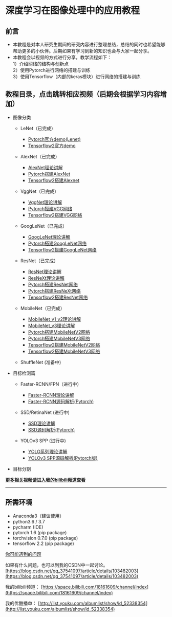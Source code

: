 # 深度学习在图像处理中的应用教程

## 前言
* 本教程是对本人研究生期间的研究内容进行整理总结，总结的同时也希望能够帮助更多的小伙伴。后期如果有学习到新的知识也会与大家一起分享。
* 本教程会以视频的方式进行分享，教学流程如下：  
1）介绍网络的结构与创新点  
2）使用Pytorch进行网络的搭建与训练  
3）使用Tensorflow（内部的keras模块）进行网络的搭建与训练 


## 教程目录，点击跳转相应视频（后期会根据学习内容增加）

* 图像分类
  * LeNet（已完成）
    * [Pytorch官方demo(Lenet)](https://www.bilibili.com/video/BV187411T7Ye)
    * [Tensorflow2官方demo](https://www.bilibili.com/video/BV1n7411T7o6)

  * AlexNet（已完成）
    * [AlexNet理论讲解](https://www.bilibili.com/video/BV1p7411T7Pc)
    * [Pytorch搭建AlexNet](https://www.bilibili.com/video/BV1W7411T7qc)
    * [Tensorflow2搭建Alexnet](https://www.bilibili.com/video/BV1s7411T7vs)
  
  * VggNet（已完成）
    * [VggNet理论讲解](https://www.bilibili.com/video/BV1q7411T7Y6)
    * [Pytorch搭建VGG网络](https://www.bilibili.com/video/BV1i7411T7ZN)
    * [Tensorflow2搭建VGG网络](https://www.bilibili.com/video/BV1q7411T76b)
  
  * GoogLeNet（已完成）
    * [GoogLeNet理论讲解](https://www.bilibili.com/video/BV1z7411T7ie)
    * [Pytorch搭建GoogLeNet网络](https://www.bilibili.com/video/BV1r7411T7M5)
    * [Tensorflow2搭建GoogLeNet网络](https://www.bilibili.com/video/BV1a7411T7Ht)
  
  * ResNet（已完成）
    * [ResNet理论讲解](https://www.bilibili.com/video/BV1T7411T7wa)
    * [ResNeXt理论讲解](https://www.bilibili.com/video/BV1Ap4y1p71v/)
    * [Pytorch搭建ResNet网络](https://www.bilibili.com/video/BV14E411H7Uw)
    * [Pytorch搭建ResNeXt网络](https://www.bilibili.com/video/BV1rX4y1N7tE)
    * [Tensorflow2搭建ResNet网络](https://www.bilibili.com/video/BV1WE41177Ya)
  
  * MobileNet（已完成）
    * [MobileNet_v1_v2理论讲解](https://www.bilibili.com/video/BV1yE411p7L7)
    * [MobileNet_v3理论讲解](https://www.bilibili.com/video/BV1GK4y1p7uE)
    * [Pytorch搭建MobileNetV2网络](https://www.bilibili.com/video/BV1qE411T7qZ)
    * [Pytorch搭建MobileNetV3网络](https://www.bilibili.com/video/BV1zT4y1P7pd)
    * [Tensorflow2搭建MobileNetV2网络](https://www.bilibili.com/video/BV1NE411K7tX)
    * [Tensorflow2搭建MobileNetV3网络](https://www.bilibili.com/video/BV1KA411g7wX)
  
  * ShuffleNet (准备中)

* 目标检测篇
  * Faster-RCNN/FPN（进行中）
    * [Faster-RCNN理论讲解](https://www.bilibili.com/video/BV1af4y1m7iL)
    * [Faster-RCNN源码解析(Pytorch)](https://www.bilibili.com/video/BV1of4y1m7nj)
  
  * SSD/RetinaNet (进行中)
    * [SSD理论讲解](https://www.bilibili.com/video/BV1fT4y1L7Gi)
    * [SSD源码解析(Pytorch)](https://www.bilibili.com/video/BV1vK411H771)
  
  * YOLOv3 SPP (进行中)
    * [YOLO系列理论讲解](https://www.bilibili.com/video/BV1yi4y1g7ro)
    * [YOLOv3 SPP源码解析(Pytorch版)](https://www.bilibili.com/video/BV1t54y1C7ra)

* 目标分割

**[更多相关视频请进入我的bilibili频道查看](https://space.bilibili.com/18161609/channel/index)**

---

## 所需环境
* Anaconda3（建议使用）
* python3.6 / 3.7
* pycharm (IDE)
* pytorch 1.6 (pip package)
* torchvision 0.7.0 (pip package)
* tensorflow 2.2 (pip package)

[你可能遇到的问题](./summary_problem.md)     

如果有什么问题，也可以到我的CSDN中一起讨论。   
[https://blog.csdn.net/qq_37541097/article/details/103482003](https://blog.csdn.net/qq_37541097/article/details/103482003)

我的bilibili频道：
[https://space.bilibili.com/18161609/channel/index](https://space.bilibili.com/18161609/channel/index)

我的优酷播单：
[http://list.youku.com/albumlist/show/id_52338354](http://list.youku.com/albumlist/show/id_52338354)
